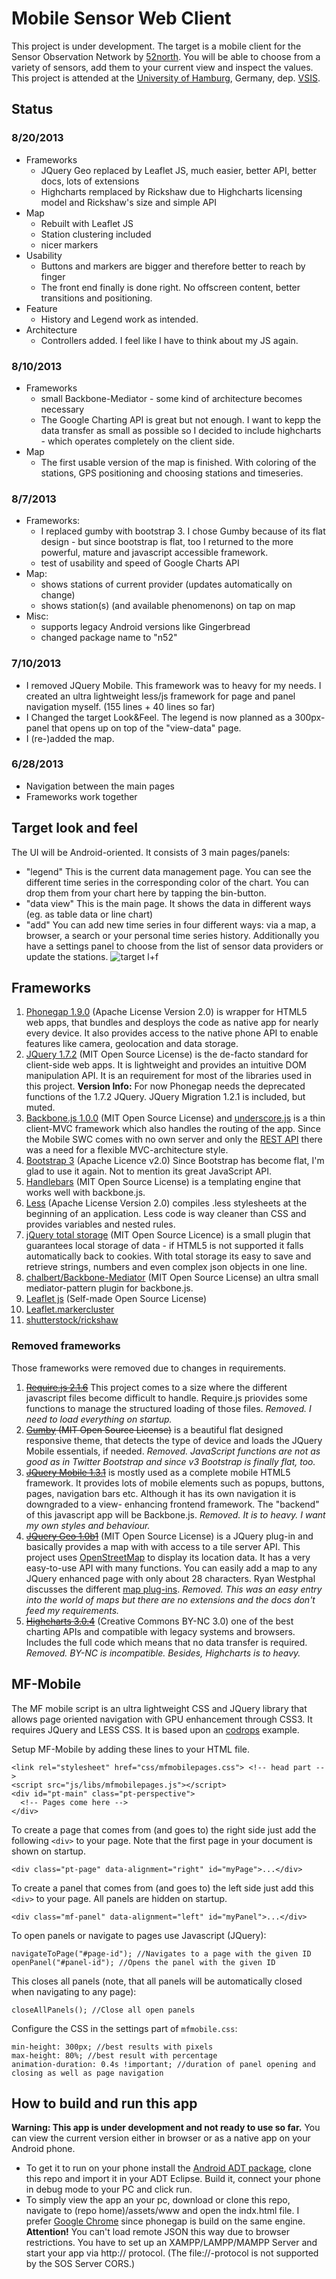 Mobile Sensor Web Client
========================

This project is under development. The target is a mobile client for the Sensor Observation Network by [52north](http://52north.org/). You will be able to choose from a variety of sensors, add them to your current view and inspect the values.
This project is attended at the [University of Hamburg](http://www.uni-hamburg.de), Germany, dep. [VSIS](http://vsis-www.informatik.uni-hamburg.de/?lang=en).

## Status 
### 8/20/2013
- Frameworks
  - JQuery Geo replaced by Leaflet JS, much easier, better API, better docs, lots of extensions
  - Highcharts remplaced by Rickshaw due to Highcharts licensing model and Rickshaw's size and simple API
- Map
  - Rebuilt with Leaflet JS
  - Station clustering included
  - nicer markers
- Usability
  - Buttons and markers are bigger and therefore better to reach by finger
  - The front end finally is done right. No offscreen content, better transitions and positioning.
- Feature
  - History and Legend work as intended.
- Architecture
  - Controllers added. I feel like I have to think about my JS again.

### 8/10/2013
- Frameworks
  - small Backbone-Mediator - some kind of architecture becomes necessary
  - The Google Charting API is great but not enough. I want to kepp the data transfer as small as possible so I decided to include highcharts - which operates completely on the client side.
- Map
  - The first usable version of the map is finished. With coloring of the stations, GPS positioning and choosing stations and timeseries.

### 8/7/2013
- Frameworks:
  - I replaced gumby with bootstrap 3. I chose Gumby because of its flat design - but since bootstrap is flat, too I returned to the more powerful, mature and javascript accessible framework.
  - test of usability and speed of Google Charts API
- Map:
  - shows stations of current provider (updates automatically on change)
  - shows station(s) (and available phenomenons) on tap on map
- Misc:
  - supports legacy Android versions like Gingerbread
  - changed package name to "n52"

### 7/10/2013
- I removed JQuery Mobile. This framework was to heavy for my needs. I created an ultra lightweight less/js framework for page and panel navigation myself. (155 lines + 40 lines so far)
- I Changed the target Look&Feel. The legend is now planned as a 300px-panel that opens up on top of the "view-data" page.
- I (re-)added the map.

### 6/28/2013
- Navigation between the main pages
- Frameworks work together

## Target look and feel
The UI will be Android-oriented. It consists of 3 main pages/panels:
- "legend"
  This is the current data management page. You can see the different time series in the corresponding color of the chart. You can drop them from your chart here by tapping the bin-button.
- "data view"
  This is the main page. It shows the data in different ways (eg. as table data or line chart)
- "add"
  You can add new time series in four different ways: via a map, a browser, a search or your personal time series history. Additionally you have a settings panel to choose from the list of sensor data providers or update the stations.
![target l+f](https://raw.github.com/marfnk/sosmobileclient/master/target_app.PNG "Target look and feel")

## Frameworks
1. [Phonegap 1.9.0](http://phonegap.com/) (Apache License Version 2.0)
    is wrapper for HTML5 web apps, that bundles and desploys the code as native app for nearly every device. It also provides access to the native phone API to enable features like camera, geolocation and data storage.
2. [JQuery 1.7.2](http://jquery.com/) (MIT Open Source License)
    is the de-facto standard for client-side web apps. It is lightweight and provides an intuitive DOM manipulation API. It is an requirement for most of the libraries used in this project. **Version Info:** For now Phonegap needs the deprecated functions of the 1.7.2 JQuery. JQuery Migration 1.2.1 is included, but muted.
3. [Backbone.js 1.0.0](http://backbonejs.org/) (MIT Open Source License) and [underscore.js](http://underscorejs.org/)
    is a thin client-MVC framework which also handles the routing of the app. Since the Mobile SWC comes with no own server and only the [REST API](https://wiki.52north.org/bin/view/SensorWeb/SensorWebClientRESTInterface) there was a need for a flexible MVC-architecture style.
4. [Bootstrap 3](http://getbootstrap.com/) (Apache Licence v2.0) Since Bootstrap has become flat, I'm glad to use it again. Not to mention its great JavaScript API.
5. [Handlebars](http://handlebarsjs.com/) (MIT Open Source License)
   is a templating engine that works well with backbone.js.
6. [Less](http://lesscss.org/) (Apache License Version 2.0)
   compiles .less stylesheets at the beginning of an application. Less code is way cleaner than CSS and provides variables and nested rules.
7. [jQuery total storage](https://github.com/jarednova/jquery-total-storage) (MIT Open Source Licence)
    is a small plugin that guarantees local storage of data - if HTML5 is not supported it falls automatically back to cookies. With total storage its easy to save and retrieve strings, numbers and even complex json objects in one line.
8. [chalbert/Backbone-Mediator](https://github.com/chalbert/Backbone-Mediator) (MIT Open Source License)
   an ultra small mediator-pattern plugin for backbone.js.
9. [Leaflet js](http://leafletjs.com/) (Self-made Open Source License)
10. [Leaflet.markercluster](https://github.com/Leaflet/Leaflet.markercluster)
11. [shutterstock/rickshaw](https://github.com/shutterstock/rickshaw)

### Removed frameworks
Those frameworks were removed due to changes in requirements.

1. ~~[Require.js 2.1.6](http://requirejs.org/)~~
   This project comes to a size where the different javascript files become difficult to handle. Require.js priovides some functions to manage the structured loading of those files. *Removed. I need to load everything on startup.*
2. ~~[Gumby](http://gumbyframework.com/) (MIT Open Source License)~~
   is a beautiful flat designed responsive theme, that detects the type of device and loads the JQuery Mobile essentials, if needed. *Removed. JavaScript functions are not as good as in Twitter Bootstrap and since v3 Bootstrap is finally flat, too.*
3. ~~[JQuery Mobile 1.3.1](http://jquerymobile.com/)~~
   is mostly used as a complete mobile HTML5 framework. It provides lots of mobile elements such as popups, buttons, pages, navigation bars etc. Although it has its own navigation it is downgraded to a view- enhancing frontend framework. The "backend" of this javascript app will be Backbone.js. *Removed. It is to heavy. I want my own styles and behaviour.*
4. ~~[JQuery Geo 1.0b1](http://jquerygeo.com/)~~ (MIT Open Source License)
   is a JQuery plug-in and basically provides a map with with access to a tile server API. This project uses [OpenStreetMap](http://www.openstreetmap.org/) to display its location data. It has a very easy-to-use API with many functions. You can easily add a map to any JQuery enhanced page with only about 28 characters. Ryan Westphal discusses the different [map plug-ins](http://trippingthebits.com/geopres/). *Removed. This was an easy entry into the world of maps but there are no extensions and the docs don't feed my requirements.*
5. ~~[Highcharts 3.0.4](http://www.highcharts.com/)~~ (Creative Commons BY-NC 3.0)
   one of the best charting APIs and compatible with legacy systems and browsers. Includes the full code which means that no data transfer  is required.
   *Removed. BY-NC is incompatible. Besides, Highcharts is to heavy.*

## MF-Mobile
The MF mobile script is an ultra lightweight CSS and JQuery library that allows page oriented navigation with GPU enhancement through CSS3. It requires JQuery and LESS CSS. It is based upon an [codrops](http://tympanus.net/codrops/2013/05/07/a-collection-of-page-transitions/) example.

Setup MF-Mobile by adding these lines to your HTML file.

    <link rel="stylesheet" href="css/mfmobilepages.css"> <!-- head part -->
    <script src="js/libs/mfmobilepages.js"></script>
    <div id="pt-main" class="pt-perspective">
      <!-- Pages come here -->
    </div>

To create a page that comes from (and goes to) the right side just add the following `<div>` to your page. Note that the first page in your document is shown on startup.

    <div class="pt-page" data-alignment="right" id="myPage">...</div>

To create a panel that comes from (and goes to) the left side just add this `<div>` to your page. All panels are hidden on startup.

    <div class="mf-panel" data-alignment="left" id="myPanel">...</div>

To open panels or navigate to pages use Javascript (JQuery):

    navigateToPage("#page-id"); //Navigates to a page with the given ID
    openPanel("#panel-id"); //Opens the panel with the given ID

This closes all panels (note, that all panels will be automatically closed when navigating to any page):

    closeAllPanels(); //Close all open panels

Configure the CSS in the settings part of `mfmobile.css`:

    min-height: 300px; //best results with pixels
    max-height: 80%; //best result with percentage
    animation-duration: 0.4s !important; //duration of panel opening and closing as well as page navigation


## How to build and run this app ##
**Warning: This app is under development and not ready to use so far.**
You can view the current version either in browser or as a native app on your Android phone.

- To get it to run on your phone install the [Android ADT package](http://developer.android.com/sdk/installing/bundle.html), clone this repo and import it in your ADT Eclipse. Build it, connect your phone in debug mode to your PC and click run.
- To simply view the app an your pc, download or clone this repo, navigate to (repo home)/assets/www and open the indx.html file. I prefer [Google Chrome](https://www.google.com/intl/de/chrome/browser/) since phonegap is build on the same engine. **Attention!** You can't load remote JSON this way due to browser restrictions. You have to set up an XAMPP/LAMPP/MAMPP Server and start your app via http:// protocol. (The file://-protocol is not supported by the SOS Server CORS.)

